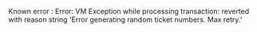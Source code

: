 Known error : Error: VM Exception while processing transaction: reverted with reason string 'Error generating random ticket numbers. Max retry.'
